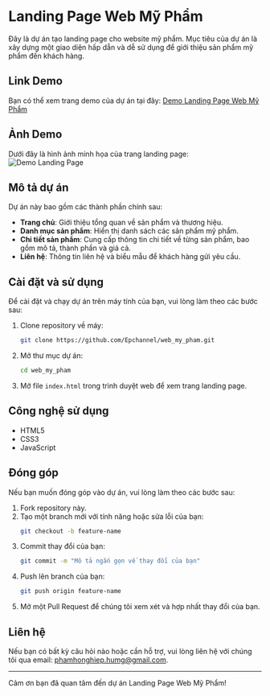 # Landing Page Web Mỹ Phẩm

Đây là dự án tạo landing page cho website mỹ phẩm. Mục tiêu của dự án là xây dựng một giao diện hấp dẫn và dễ sử dụng để giới thiệu sản phẩm mỹ phẩm đến khách hàng.

## Link Demo

Bạn có thể xem trang demo của dự án tại đây:
[Demo Landing Page Web Mỹ Phẩm]([https://epchannel.github.io/web_my_pham](https://epchannel.github.io/landingpage_web_my_pham/))

## Ảnh Demo

Dưới đây là hình ảnh minh họa của trang landing page:
![Demo Landing Page](https://github.com/Epchannel/web_my_pham/blob/main/Landing_page_Web_My_Pham.png)

## Mô tả dự án

Dự án này bao gồm các thành phần chính sau:
- **Trang chủ**: Giới thiệu tổng quan về sản phẩm và thương hiệu.
- **Danh mục sản phẩm**: Hiển thị danh sách các sản phẩm mỹ phẩm.
- **Chi tiết sản phẩm**: Cung cấp thông tin chi tiết về từng sản phẩm, bao gồm mô tả, thành phần và giá cả.
- **Liên hệ**: Thông tin liên hệ và biểu mẫu để khách hàng gửi yêu cầu.

## Cài đặt và sử dụng

Để cài đặt và chạy dự án trên máy tính của bạn, vui lòng làm theo các bước sau:

1. Clone repository về máy:
    ```sh
    git clone https://github.com/Epchannel/web_my_pham.git
    ```

2. Mở thư mục dự án:
    ```sh
    cd web_my_pham
    ```

3. Mở file `index.html` trong trình duyệt web để xem trang landing page.

## Công nghệ sử dụng

- HTML5
- CSS3
- JavaScript

## Đóng góp

Nếu bạn muốn đóng góp vào dự án, vui lòng làm theo các bước sau:

1. Fork repository này.
2. Tạo một branch mới với tính năng hoặc sửa lỗi của bạn:
    ```sh
    git checkout -b feature-name
    ```
3. Commit thay đổi của bạn:
    ```sh
    git commit -m "Mô tả ngắn gọn về thay đổi của bạn"
    ```
4. Push lên branch của bạn:
    ```sh
    git push origin feature-name
    ```
5. Mở một Pull Request để chúng tôi xem xét và hợp nhất thay đổi của bạn.

## Liên hệ

Nếu bạn có bất kỳ câu hỏi nào hoặc cần hỗ trợ, vui lòng liên hệ với chúng tôi qua email: phamhonghiep.humg@gmail.com.

---

Cảm ơn bạn đã quan tâm đến dự án Landing Page Web Mỹ Phẩm!

